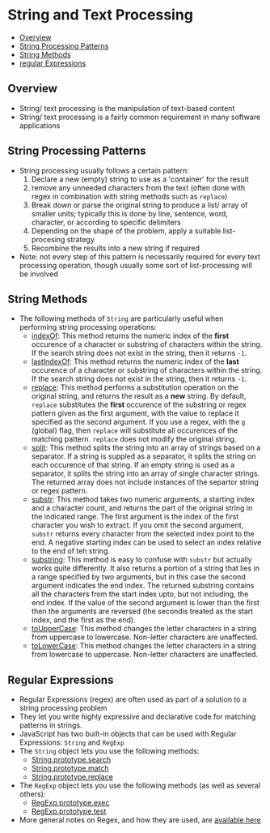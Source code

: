# String and Text Processing

  * [Overview](#overview)
  * [String Processing Patterns](#string-processing-patterns)
  * [String Methods](#string-methods)
  * [regular Expressions](#regex)


## Overview

  * String/ text processing is the manipulation of text-based content
  * String/ text processing is a fairly common requirement in many software applications

## String Processing Patterns

  * String processing usually follows a certain pattern:
    1. Declare a new (empty) string to use as a 'container' for the result
    2. remove any unneeded characters from the text (often done with regex in combination with string methods such as `replace`)
    3. Break down or parse the original string to produce a list/ array of smaller units; typically this is done by line, sentence, word, character, or according to specific delimiters
    4. Depending on the shape of the problem, apply a suitable list-procesing strategy
    5. Recombine the results into a new string if required
  * Note: not every step of this pattern is necessarily required for every text processing operation, though usually some sort of list-processing will be involved

## String Methods

  * The following methods of `String` are particularly useful when performing string processing operations:
    * [indexOf](https://developer.mozilla.org/en-US/docs/Web/JavaScript/Reference/Global_Objects/String/indexOf): This method returns the numeric index of the **first** occurence of a character or substring of characters within the string. If the search string does not exist in the string, then it returns `-1`.
    * [lastIndexOf](https://developer.mozilla.org/en-US/docs/Web/JavaScript/Reference/Global_Objects/String/lastIndexOf): This method returns the numeric index of the **last** occurence of a character or substring of characters within the string. If the search string does not exist in the string, then it returns `-1`.
    * [replace](https://developer.mozilla.org/en-US/docs/Web/JavaScript/Reference/Global_Objects/String/replace): This method performs a substitution operation on the original string, and returns the result as a **new** string. By default, `replace` substitutes the **first** occurence of the substring or regex pattern given as the first argument, with the value to replace it specified as the second argument. If you use a regex, with the `g` (global) flag, then `replace` will substitute all occurences of the matching pattern. `replace` does not modify the original string.
    * [split](https://developer.mozilla.org/en-US/docs/Web/JavaScript/Reference/Global_Objects/String/split): This method splits the string into an array of strings based on a separator. If a string is suppled as a separator, it splits the string on each occurence of that string. If an empty string is used as a separator, it splits the string into an array of single character strings. The returned array does not include instances of the separtor string or regex pattern.
    * [substr](https://developer.mozilla.org/en-US/docs/Web/JavaScript/Reference/Global_Objects/String/substr): This method takes two numeric arguments, a starting index and a character count, and returns the part of the original string in the indicated range. The first argument is the index of the first character you wish to extract. If you omit the second argument, `substr` returns every character from the selected index point to the end. A negative starting index can be used to select an index relative to the end of teh string.
    * [substring](https://developer.mozilla.org/en-US/docs/Web/JavaScript/Reference/Global_Objects/String/substring): This method is easy to confuse with `substr` but actually works quite differently. It also returns a portion of a string that lies in a range specified by two arguments, but in this case the second argument indicates the end index. The returned substring contains all the characters from the start index upto, but not including, the end index. If the value of the second argument is lower than the first then the arguments are reversed (the secondis treated as the start index, and the first as the end).
    * [toUpperCase](https://developer.mozilla.org/en-US/docs/Web/JavaScript/Reference/Global_Objects/String/toLowerCase): This method changes the letter characters in a string from uppercase to lowercase. Non-letter characters are unaffected.
    * [toLowerCase](https://developer.mozilla.org/en-US/docs/Web/JavaScript/Reference/Global_Objects/String/toUpperCase): This method changes the letter characters in a string from lowercase to uppercase. Non-letter characters are unaffected.

## Regular Expressions

  * Regular Expressions (regex) are often used as part of a solution to a string processing problem
  * They let you write highly expressive and declarative code for matching patterns in strings.
  * JavaScript has two built-in objects that can be used with Regular Expressions: `String` and `RegExp`
  * The `String` object lets you use the following methods:
    * [String.prototype.search](https://developer.mozilla.org/en-US/docs/Web/JavaScript/Reference/Global_Objects/String/search)
    * [String.prototype.match](https://developer.mozilla.org/en-US/docs/Web/JavaScript/Reference/Global_Objects/String/match)
    * [String.prototype.replace](https://developer.mozilla.org/en-US/docs/Web/JavaScript/Reference/Global_Objects/String/replace)
  * The `RegExp` object lets you use the following methods (as well as several others):
    * [RegExp.prototype.exec](https://developer.mozilla.org/en-US/docs/Web/JavaScript/Reference/Global_Objects/RegExp/exec)
    * [RegExp.prototype.test](https://developer.mozilla.org/en-US/docs/Web/JavaScript/Reference/Global_Objects/RegExp/test)
  * More general notes on Regex, and how they are used, are [available here](https://github.com/superchilled/launch-school-notes/tree/master/ancillary/regex)
